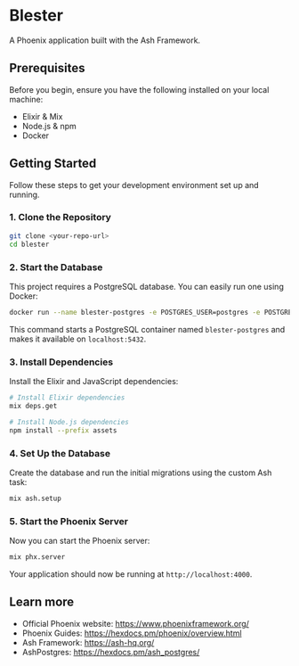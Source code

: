# Blester

A Phoenix application built with the Ash Framework.

## Prerequisites

Before you begin, ensure you have the following installed on your local machine:

*   Elixir & Mix
*   Node.js & npm
*   Docker

## Getting Started

Follow these steps to get your development environment set up and running.

### 1. Clone the Repository

```bash
git clone <your-repo-url>
cd blester
```

### 2. Start the Database

This project requires a PostgreSQL database. You can easily run one using Docker:

```bash
docker run --name blester-postgres -e POSTGRES_USER=postgres -e POSTGRES_PASSWORD=postgres -p 5432:5432 -d postgres
```

This command starts a PostgreSQL container named `blester-postgres` and makes it available on `localhost:5432`.

### 3. Install Dependencies

Install the Elixir and JavaScript dependencies:

```bash
# Install Elixir dependencies
mix deps.get

# Install Node.js dependencies
npm install --prefix assets
```

### 4. Set Up the Database

Create the database and run the initial migrations using the custom Ash task:

```bash
mix ash.setup
```

### 5. Start the Phoenix Server

Now you can start the Phoenix server:

```bash
mix phx.server
```

Your application should now be running at `http://localhost:4000`.

## Learn more

  * Official Phoenix website: https://www.phoenixframework.org/
  * Phoenix Guides: https://hexdocs.pm/phoenix/overview.html
  * Ash Framework: https://ash-hq.org/
  * AshPostgres: https://hexdocs.pm/ash_postgres/
